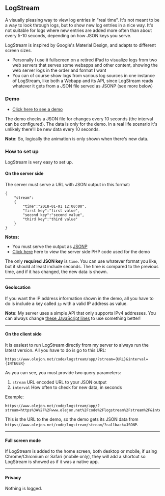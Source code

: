 ## LogStream

A visually pleasing way to view log entries in "real time". It's not meant to be a way to look through logs, but to show new log entries in a nice way. It's not suitable for logs where new entries are added more often than about every 5-10 seconds, depending on how JSON keys you serve.

LogStream is inspired by Google's Material Design, and adapts to different screen sizes.

* Personally I use it fullscreen on a retired iPad to visualize logs from two web servers that serves some webapps and other content, showing the web server logs in the order and format I want
* You can of course show logs from various log sources in one instance of LogStream, like both a Webapp and its API, since LogStream reads whatever it gets from a JSON file served as JSONP (see more below)

### Demo

* [Click here to see a demo](https://www.olejon.net/code/logstream/app/?stream=https%3A%2F%2Fwww.olejon.net%2Fcode%2Flogstream%2Fstream%2F&interval=10)

The demo checks a JSON file for changes every 10 seconds (the interval can be configured). The data is only for the demo. In a real life scenario it's unlikely there'll be new data every 10 seconds. 

**Note:** So, logically the animation is only shown when there's new data.

### How to set up

LogStream is very easy to set up.

#### On the server side

The server must serve a URL with JSON output in this format:
```
{
	"stream":
	{
		"time":"2018-01-01 12:00:00",
		"first key":"first value",
		"second key":"second value",
		"third key":"third value"
	}
}
```

**Notes:**
* You must serve the output as [JSONP](https://www.w3schools.com/js/js_json_jsonp.asp)
* [Click here](https://www.olejon.net/code/logstream/stream/code.txt) here to view the server side PHP code used for the demo

The only **required JSON key** is `time`. You can use whatever format you like, but it should at least include seconds. The time is compared to the previous time, and if it has changed, the new data is shown.

---

#### Geolocation

If you want the IP address information shown in the demo, all you have to do is include a key called `ip` with a valid IP address as value.

**Note:** My server uses a simple API that only supports IPv4 addresses. You can always change [these JavaScript lines](https://github.com/olejon/logstream/blob/703fd14ce8b8a0f137c42e1d1fb53988c4a01014/logstream/js/main.js#L187-L191) to use something better!

---

#### On the client side

It is easiest to run LogStream directly from my server to always run the latest version. All you have to do is go to this URL:
```
https://www.olejon.net/code/logstream/app/?stream={URL}&interval={INTEGER}
```

As you can see, you must provide two query parameters:

1. `stream` URL encoded URL to your JSON output
2. `interval` How often to check for new data, in seconds

Example:
```
https://www.olejon.net/code/logstream/app/?stream=https%3A%2F%2Fwww.olejon.net%2Fcode%2Flogstream%2Fstream%2F&interval=8
```

This is the URL to the demo, so the demo gets its JSON data from `https://www.olejon.net/code/logstream/stream/?callback=JSONP`.

---

#### Full screen mode

If LogStream is added to the home screen, both desktop or mobile, if using Chrome/Chromium or Safari (mobile only), they will add a shortcut so LogStream is showed as if it was a native app.

---

#### Privacy

Nothing is logged.
